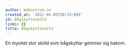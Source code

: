 ```yaml
---
author: Wahnstrom.se
created_at: '2011-01-05T20:33:09Z'
id: Bågskyttesköld
links: {}
title: Bågskyttesköld
---
```


En mycket stor sköld som bågskyttar gömmer sig bakom.
